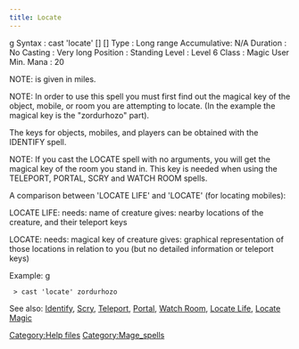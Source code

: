 ```yaml
---
title: Locate
---
```


<nowiki>g Syntax : cast 'locate' \[<key>\] \[<max distance>\] Type :
Long range Accumulative: N/A Duration : No Casting : Very long Position
: Standing Level : Level 6 Class : Magic User Min. Mana : 20

</pre>

NOTE: <max distance> is given in miles.

NOTE: In order to use this spell you must first find out the magical key
of the object, mobile, or room you are attempting to locate. (In the
example the magical key is the "zordurhozo" part).

The keys for objects, mobiles, and players can be obtained with the
IDENTIFY spell.

NOTE: If you cast the LOCATE spell with no arguments, you will get the
magical key of the room you stand in. This key is needed when using the
TELEPORT, PORTAL, SCRY and WATCH ROOM spells.

A comparison between 'LOCATE LIFE' and 'LOCATE' (for locating mobiles):

LOCATE LIFE: needs: name of creature gives: nearby locations of the
creature, and their teleport keys

LOCATE: needs: magical key of creature gives: graphical representation
of those locations in relation to you (but no detailed information or
teleport keys)

Example: <nowiki>g

` > cast 'locate' zordurhozo`

</pre>

See also: [Identify](Identify "wikilink"), [Scry](Scry "wikilink"),
[Teleport](Teleport "wikilink"), [Portal](Portal "wikilink"), [Watch
Room](Watch_Room "wikilink"), [Locate Life](Locate_Life "wikilink"),
[Locate Magic](Locate_Magic "wikilink")

[Category:Help files](Category:Help_files "wikilink")
[Category:Mage_spells](Category:Mage_spells "wikilink")